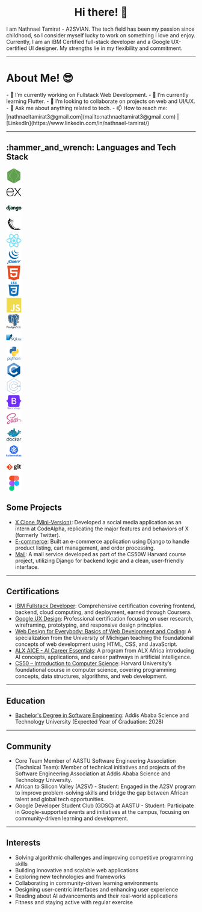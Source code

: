 <h1 align = "center" >Hi there! 👋</h1>
I am Nathnael Tamirat - A2SVIAN. The tech field has been my passion since childhood, so I consider myself lucky to work on something I love and enjoy. Currently, I am an IBM Certified full-stack developer and a Google UX-certified UI designer. My strengths lie in my flexibility and commitment.

---

<h1>About Me! 😎</h1>
- 🔭 I’m currently working on Fullstack Web Development.
- 🌱 I’m currently learning Flutter.
- 👯 I’m looking to collaborate on projects on web and UI/UX.
- 💬 Ask me about anything related to tech.
- 📫 How to reach me: [nathnaeltamirat3@gmail.com](mailto:nathnaeltamirat3@gmail.com) | [LinkedIn](https://www.linkedin.com/in/nathnael-tamirat/)

---

<h2> :hammer_and_wrench: Languages and Tech Stack</h2>
<div>
  <div><img src="https://github.com/devicons/devicon/blob/master/icons/nodejs/nodejs-plain.svg" alt="NodeJS" width="40" height="40"/></div>
  <div><img src="https://github.com/devicons/devicon/blob/master/icons/express/express-original.svg" alt="Express" width="40" height="40"/></div>
  <div><img src="https://github.com/devicons/devicon/blob/master/icons/django/django-plain-wordmark.svg" alt="Django" width="40" height="40"/></div>
  <div><img src="https://github.com/devicons/devicon/blob/master/icons/flask/flask-original.svg" alt="Flask" width="40" height="40"/></div>
  <div><img src="https://github.com/devicons/devicon/blob/master/icons/react/react-original.svg" alt="React" width="40" height="40"/></div>
  <div><img src="https://github.com/devicons/devicon/blob/master/icons/jquery/jquery-plain-wordmark.svg" alt="jQuery" width="40" height="40"/></div>
  <div><img src="https://github.com/devicons/devicon/blob/master/icons/html5/html5-plain.svg" alt="HTML5" width="40" height="40"/></div>
  <div><img src="https://github.com/devicons/devicon/blob/master/icons/css3/css3-plain-wordmark.svg" alt="CSS3" width="40" height="40"/></div>
  <div><img src="https://github.com/devicons/devicon/blob/master/icons/javascript/javascript-plain.svg" alt="JavaScript" width="40" height="40"/></div>
  <div><img src="https://github.com/devicons/devicon/blob/master/icons/postgresql/postgresql-original-wordmark.svg" alt="PostgreSQL" width="40" height="40"/></div>
  <div><img src="https://github.com/devicons/devicon/blob/master/icons/sqlite/sqlite-original-wordmark.svg" alt="SQLite" width="40" height="40"/></div>
  <div><img src="https://github.com/devicons/devicon/blob/master/icons/python/python-original-wordmark.svg" alt="Python" width="40" height="40"/></div>
  <div><img src="https://github.com/devicons/devicon/blob/master/icons/c/c-original.svg" alt="C" width="40" height="40"/></div>
  <div><img src="https://github.com/devicons/devicon/blob/master/icons/cplusplus/cplusplus-line.svg" alt="C++" width="40" height="40"/></div>
  <div><img src="https://github.com/devicons/devicon/blob/master/icons/bootstrap/bootstrap-plain-wordmark.svg" alt="Bootstrap" width="40" height="40"/></div>
  <div><img src="https://github.com/devicons/devicon/blob/master/icons/sass/sass-original.svg" alt="Sass" width="40" height="40"/></div>
  <div><img src="https://github.com/devicons/devicon/blob/master/icons/docker/docker-original-wordmark.svg" alt="Docker" width="40" height="40"/></div>
  <div><img src="https://github.com/devicons/devicon/blob/master/icons/kubernetes/kubernetes-plain-wordmark.svg" alt="Kubernetes" width="40" height="40"/></div>
  <div><img src="https://github.com/devicons/devicon/blob/master/icons/git/git-original-wordmark.svg" alt="Git" width="40" height="40"/></div>
  <div><img src="https://github.com/devicons/devicon/blob/master/icons/figma/figma-original.svg" alt="Figma" width="40" height="40"/></div>
</div>


## Some Projects
- [X Clone (Mini-Version)](https://github.com/nathnaeltamirat/CodeAlpha_Social-Media-Platform): Developed a social media application as an intern at CodeAlpha, replicating the major features and behaviors of X (formerly Twitter).
- [E-commerce](https://github.com/nathnaeltamirat/CodeAlpha_Simple-E-commerce-Store): Built an e-commerce application using Django to handle product listing, cart management, and order processing.
- [Mail](https://github.com/nathnaeltamirat/CS50W/tree/main/mail): A mail service developed as part of the CS50W Harvard course project, utilizing Django for backend logic and a clean, user-friendly interface.

---

## Certifications
- [IBM Fullstack Developer](https://www.coursera.org/account/accomplishments/professional-cert/G3DGLFTAZCN0): Comprehensive certification covering frontend, backend, cloud computing, and deployment, earned through Coursera.
- [Google UX Design](https://www.coursera.org/account/accomplishments/professional-cert/B0HCD1NBHG19): Professional certification focusing on user research, wireframing, prototyping, and responsive design principles.
- [Web Design for Everybody: Basics of Web Development and Coding](https://www.coursera.org/account/accomplishments/specialization/EVWMDMRXAN8Z): A specialization from the University of Michigan teaching the foundational concepts of web development using HTML, CSS, and JavaScript.
- [ALX AICE - AI Career Essentials](https://intranet.alxswe.com/certificates/G6xzPFYEM3): A program from ALX Africa introducing AI concepts, applications, and career pathways in artificial intelligence.
- [CS50 – Introduction to Computer Science](https://certificates.cs50.io/72d146c3-0b45-4689-9ce2-07415d5444d1): Harvard University’s foundational course in computer science, covering programming concepts, data structures, algorithms, and web development.

---

## Education
- [Bachelor's Degree in Software Engineering](http://www.aastu.edu.et/): Addis Ababa Science and Technology University (Expected Year of Graduation: 2028)

---

## Community
- Core Team Member of AASTU Software Engineering Association (Technical Team): Member of technical initiatives and projects of the Software Engineering Association at Addis Ababa Science and Technology University.
- African to Silicon Valley (A2SV) - Student: Engaged in the A2SV program to improve problem-solving skills and bridge the gap between African talent and global tech opportunities.
- Google Developer Student Club (GDSC) at AASTU - Student: Participate in Google-supported events and initiatives at the campus, focusing on community-driven learning and development.

---

## Interests
- Solving algorithmic challenges and improving competitive programming skills
- Building innovative and scalable web applications
- Exploring new technologies and frameworks
- Collaborating in community-driven learning environments
- Designing user-centric interfaces and enhancing user experience
- Reading about AI advancements and their real-world applications
- Fitness and staying active with regular exercise
